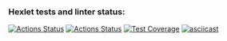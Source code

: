 ### Hexlet tests and linter status:
[![Actions Status](https://github.com/GHMan2021/python-project-lvl3/workflows/hexlet-check/badge.svg)](https://github.com/GHMan2021/python-project-lvl3/actions)
[![Actions Status](https://github.com/GHMan2021/python-project-lvl3/workflows/all-tests/badge.svg)](https://github.com/GHMan2021/python-project-lvl3/actions)
[![Test Coverage](https://api.codeclimate.com/v1/badges/fc3cda5c3f89aa5cb688/test_coverage)](https://codeclimate.com/github/GHMan2021/python-project-lvl3/test_coverage)
[![asciicast](https://asciinema.org/a/jgNyjHTmINFu24hhwxv1zMg1N.svg)](https://asciinema.org/a/jgNyjHTmINFu24hhwxv1zMg1N)